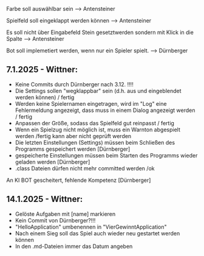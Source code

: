 Farbe soll auswählbar sein --> Antensteiner

Spielfeld soll eingeklappt werden können --> Antensteiner

Es soll nicht über Eingabefeld Stein gesetztwerden sondern mit Klick in die Spalte --> Antensteiner

Bot soll implemetiert werden, wenn nur ein Spieler spielt. --> Dürnberger

## 7.1.2025 - Wittner:
  * Keine Commits durch Dürnberger nach 3.12. !!!!
  * Die Settings sollen "wegklappbar" sein (d.h. aus und eingeblendet werden können) / fertig
  * Werden keine Spielernamen eingetragen, wird im "Log" eine Fehlermeldung angezeigt, dass muss in einem Dialog angezeigt werden / fertig
  * Anpassen der Größe, sodass das Spielfeld gut reinpasst / fertig 
  * Wenn ein Spielzug nicht möglich ist, muss ein Warnton abgespielt werden /fertig kann aber nicht geprüft werden
  * Die letzten Einstellungen (Settings) müssen beim Schließen des Programms gespeichert werden [Dürnberger]
  * gespeicherte Einstellungen müssen beim Starten des Programms wieder geladen werden [Dürnberger]
  * .class Dateien dürfen nicht mehr committed werden /ok

An KI BOT gescheitert, fehlende Kompetenz [Dürnberger]

## 14.1.2025 - Wittner:
  * Gelöste Aufgaben mit [name] markieren
  * Kein Commit von Dürnberger?!!!
  * "HelloApplication" umbenennen in "VierGewinntApplication"
  * Nach einem Sieg soll das Spiel auch wieder neu gestartet werden können
  * In den .md-Dateien immer das Datum angeben